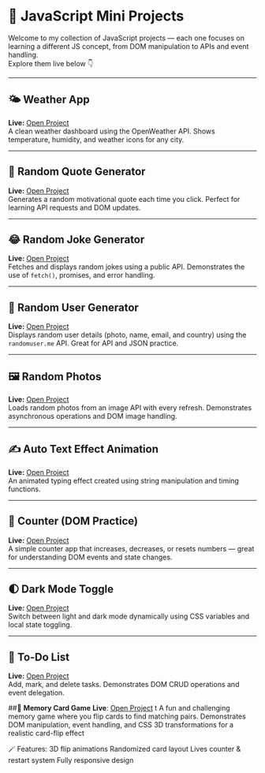# 🧠 JavaScript Mini Projects  

Welcome to my collection of JavaScript projects — each one focuses on learning a different JS concept, from DOM manipulation to APIs and event handling.  
Explore them live below 👇  

---

## 🌤️ Weather App  
**Live:** [Open Project](https://yahyagitt.github.io/javascript-projects/Weather_App/html/index.html)  
A clean weather dashboard using the OpenWeather API. Shows temperature, humidity, and weather icons for any city.

---

## 💭 Random Quote Generator  
**Live:** [Open Project](https://yahyagitt.github.io/javascript-projects/RandomQuoteGenerator/html/index.html)  
Generates a random motivational quote each time you click. Perfect for learning API requests and DOM updates.

---

## 😂 Random Joke Generator  
**Live:** [Open Project](https://yahyagitt.github.io/javascript-projects/RandomJokeGenerator/html/index.html)  
Fetches and displays random jokes using a public API. Demonstrates the use of `fetch()`, promises, and error handling.

---

## 👤 Random User Generator  
**Live:** [Open Project](https://yahyagitt.github.io/javascript-projects/randomUserGenerator/html/index.html)  
Displays random user details (photo, name, email, and country) using the `randomuser.me` API. Great for API and JSON practice.

---

## 🖼️ Random Photos  
**Live:** [Open Project](https://yahyagitt.github.io/javascript-projects/RandomPhotos/html/index.html)  
Loads random photos from an image API with every refresh. Demonstrates asynchronous operations and DOM image handling.

---

## ✍️ Auto Text Effect Animation  
**Live:** [Open Project](https://yahyagitt.github.io/javascript-projects/AutoTextEffectAnimation/html/index.html)  
An animated typing effect created using string manipulation and timing functions.

---

## 🧮 Counter (DOM Practice)  
**Live:** [Open Project](https://yahyagitt.github.io/javascript-projects/Counter_DOM/html/index.html)  
A simple counter app that increases, decreases, or resets numbers — great for understanding DOM events and state changes.

---

## 🌓 Dark Mode Toggle  
**Live:** [Open Project](https://yahyagitt.github.io/javascript-projects/DarkModeToggle/html/index.html)  
Switch between light and dark mode dynamically using CSS variables and local state toggling.

---

## 📝 To-Do List  
**Live:** [Open Project](https://yahyagitt.github.io/javascript-projects/To_Do_List_DOM/html/index.html)  
Add, mark, and delete tasks. Demonstrates DOM CRUD operations and event delegation.


##🧠 **Memory Card Game**
**Live**:  [Open Project](https://yahyagitt.github.io/javascript-projects/MemorycardGame/html/index.html)  t
A fun and challenging memory game where you flip cards to find matching pairs. Demonstrates DOM manipulation, event handling, and CSS 3D transformations for a realistic card-flip effect

🪄 Features:
3D flip animations
Randomized card layout
Lives counter & restart system
Fully responsive design
